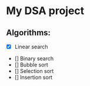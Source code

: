 # My DSA project

## Algorithms:

- [x] Linear search
- [] Binary search
- [] Bubble sort
- [] Selection sort
- [] Insertion sort
